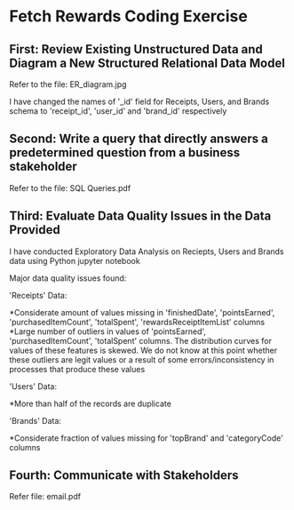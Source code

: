 # Fetch Rewards Coding Exercise

## **First: Review Existing Unstructured Data and Diagram a New Structured Relational Data Model**

Refer to the file: ER_diagram.jpg

I have changed the names of '_id' field for Receipts, Users, and Brands schema to 'receipt_id', 'user_id' and 'brand_id' respectively

## **Second: Write a query that directly answers a predetermined question from a business stakeholder**

Refer to the file: SQL Queries.pdf

## **Third: Evaluate Data Quality Issues in the Data Provided**

I have conducted Exploratory Data Analysis on Reciepts, Users and Brands data using Python jupyter notebook

Major data quality issues found:

'Receipts' Data:

*Considerate amount of values missing in 'finishedDate', 'pointsEarned', 'purchasedItemCount', 'totalSpent', 'rewardsReceiptItemList' columns
*Large number of outliers in values of 'pointsEarned', 'purchasedItemCount', 'totalSpent' columns. The distribution curves for values of these features is skewed. We do not know at this point whether these outliers are legit values or a result of some errors/inconsistency in processes that produce these values

'Users' Data:

*More than half of the records are duplicate

'Brands' Data:

*Considerate fraction of values missing for 'topBrand' and 'categoryCode' columns

## **Fourth: Communicate with Stakeholders**

Refer file: email.pdf
